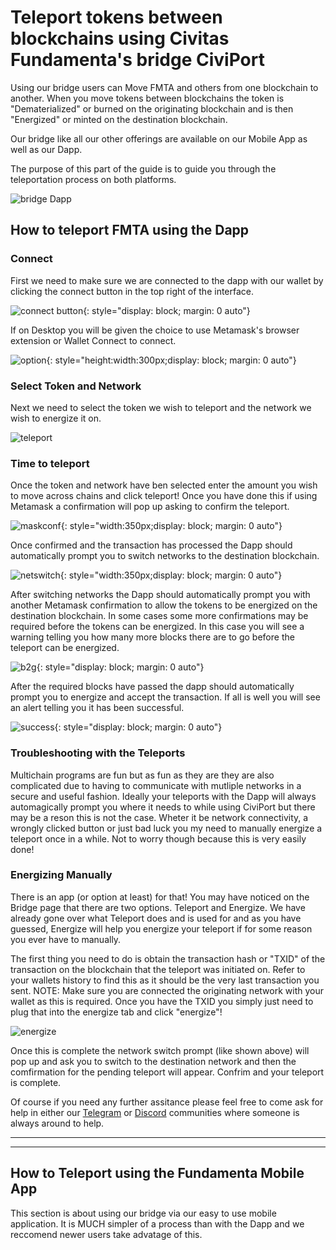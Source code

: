 # Teleport tokens between blockchains using Civitas Fundamenta's bridge CiviPort

Using our bridge users can Move FMTA and others from one blockchain to another.  When you move tokens between blockchains the token is "Dematerialized" or burned on the originating blockchain and is then "Energized" or minted on the destination blockchain. 

Our bridge like all our other offerings are available on our Mobile App as well as our Dapp.

The purpose of this part of the guide is to guide you through the teleportation process on both platforms.

![bridge Dapp](img/bridge.png)

## How to teleport FMTA using the Dapp

### Connect

First we need to make sure we are connected to the dapp with our wallet by clicking the connect button in the top right of the interface.

![connect button](img/connect.png){: style="display: block; margin: 0 auto"}

If on Desktop you will be given the choice to use Metamask's browser extension or Wallet Connect to connect.

![option](img/option.png){: style="height:width:300px;display: block; margin: 0 auto"}

### Select Token and Network

Next we need to select the token we wish to teleport and the network we wish to energize it on.

![teleport](img/teleport.png)

### Time to teleport

Once the token and network have ben selected enter the amount you wish to move across chains and click teleport!  Once you have done this if using Metamask a confirmation will pop up asking to confirm the teleport.   

![maskconf](img/maskconf.png){: style="width:350px;display: block; margin: 0 auto"}

Once confirmed and the transaction has processed the Dapp should automatically prompt you to switch networks to the destination blockchain.

![netswitch](img/netswitch.png){: style="width:350px;display: block; margin: 0 auto"}

After switching networks the Dapp should automatically prompt you with another Metamask confirmation to allow the tokens to be energized on the destination blockchain.  In some cases some more confirmations may be required before the tokens can be energized.  In this case you will see a warning telling you how many more blocks there are to go before the teleport can be energized.

![b2g](img/b2g.png){: style="display: block; margin: 0 auto"}

After the required blocks have passed the dapp should automatically prompt you to energize and accept the transaction.  If all is well you will see an alert telling you it has been successful.

![success](img/success.png){: style="display: block; margin: 0 auto"}

### Troubleshooting with the Teleports

Multichain programs are fun but as fun as they are they are also complicated due to having to communicate with mutliple networks in a secure and useful fashion.  Ideally your teleports with the Dapp will always automagically prompt you where it needs to while using CiviPort but there may be a reson this is not the case.  Wheter it be network connectivity, a wrongly clicked button or just bad luck you my need to manually energize a teleport once in a while.  Not to worry though because this is very easily done!

### Energizing Manually

There is an app (or option at least) for that!  You may have noticed on the Bridge page that there are two options.  Teleport and Energize.  We have already gone over what Teleport does and is used for and as you have guessed, Energize will help you energize your teleport if for some reason you ever have to manually.

The first thing you need to do is obtain the transaction hash or "TXID" of the transaction on the blockchain that the teleport was initiated on. Refer to your wallets history to find this as it should be the very last transaction you sent. NOTE: Make sure you are connected the originating network with your wallet as this is required.  Once you have the TXID you simply just need to plug that into the energize tab and click "energize"!

![energize](img/energize.png)

Once this is complete the network switch prompt (like shown above) will pop up and ask you to switch to the destination network and then the comfirmation for the pending teleport will appear.  Confrim and your teleport is complete.

Of course if you need any further assitance please feel free to come ask for help in either our [Telegram](https://t.me/CivitasFundamenta) or [Discord](https://discord.gg/S7daQmW) communities where someone is always around to help.

___
___

## How to Teleport using the Fundamenta Mobile App

This section is about using our bridge via our easy to use mobile application.  It is MUCH simpler of a process than with the Dapp and we reccomend newer users take advatage of this.

